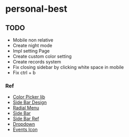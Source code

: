 # personal-best

## TODO

- Mobile non relative
- Create night mode
- Impl setting Page
- Create custom color setting
- Create records system
- Fix closing sidebar by clicking white space in mobile
- Fix ctrl + b

### Ref

- [Color Picker lib](https://dcustodio.github.io/vue-native-color-picker/)
- [Side Bar Design](https://medium.com/@davidmellul/make-a-sidebar-for-your-website-the-easy-way-html5-css3-vanillajs-eccbb4d0cff6)
- [Radial Menu](https://vuejsexamples.com/simple-radial-menu-for-vue2-apps/)
- [Side Bar](https://yaminncco.github.io/vue-sidebar-menu/#/)
- [Side Bar Ref](https://github.com/yaminncco/vue-sidebar-menu/blob/master/demo/App.vue)
- [Dropdown](https://github.com/mikerodham/vue-dropdowns)
- [Events Icon](https://github.com/cubing/icons#readme)
